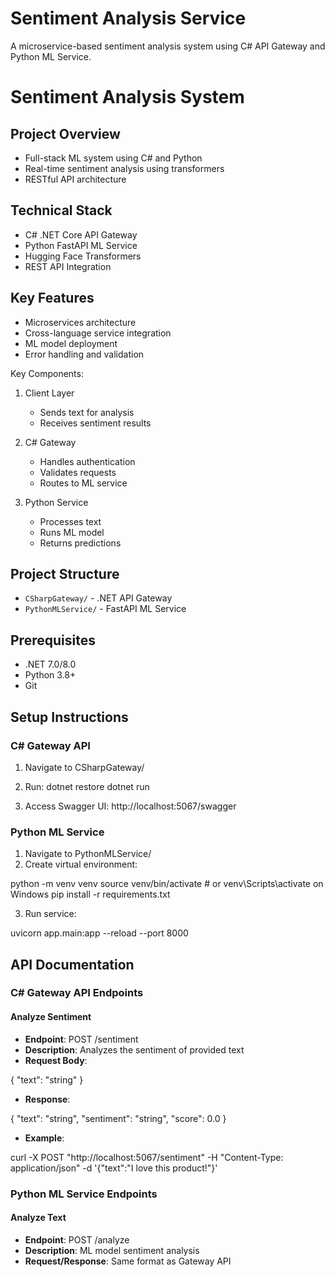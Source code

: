 # Sentiment Analysis Service

A microservice-based sentiment analysis system using C# API Gateway and Python ML Service.

# Sentiment Analysis System

## Project Overview
- Full-stack ML system using C# and Python
- Real-time sentiment analysis using transformers
- RESTful API architecture

## Technical Stack
- C# .NET Core API Gateway
- Python FastAPI ML Service
- Hugging Face Transformers
- REST API Integration

## Key Features
- Microservices architecture
- Cross-language service integration
- ML model deployment
- Error handling and validation


Key Components:
1. Client Layer
   - Sends text for analysis
   - Receives sentiment results

2. C# Gateway
   - Handles authentication
   - Validates requests
   - Routes to ML service

3. Python Service
   - Processes text
   - Runs ML model
   - Returns predictions


## Project Structure
- `CSharpGateway/` - .NET API Gateway
- `PythonMLService/` - FastAPI ML Service

## Prerequisites
- .NET 7.0/8.0
- Python 3.8+
- Git

## Setup Instructions

### C# Gateway API
1. Navigate to CSharpGateway/
2. Run:
    dotnet restore 
    dotnet run

3. Access Swagger UI: http://localhost:5067/swagger

### Python ML Service
1. Navigate to PythonMLService/
2. Create virtual environment:

python -m venv venv source venv/bin/activate # or venv\Scripts\activate on Windows pip install -r requirements.txt

3. Run service:

uvicorn app.main:app --reload --port 8000


## API Documentation

### C# Gateway API Endpoints

#### Analyze Sentiment
- **Endpoint**: POST /sentiment
- **Description**: Analyzes the sentiment of provided text
- **Request Body**:

{ "text": "string" }

- **Response**:

{ "text": "string", "sentiment": "string", "score": 0.0 }

- **Example**:

curl -X POST "http://localhost:5067/sentiment"
-H "Content-Type: application/json"
-d '{"text":"I love this product!"}'


### Python ML Service Endpoints

#### Analyze Text
- **Endpoint**: POST /analyze
- **Description**: ML model sentiment analysis
- **Request/Response**: Same format as Gateway API
